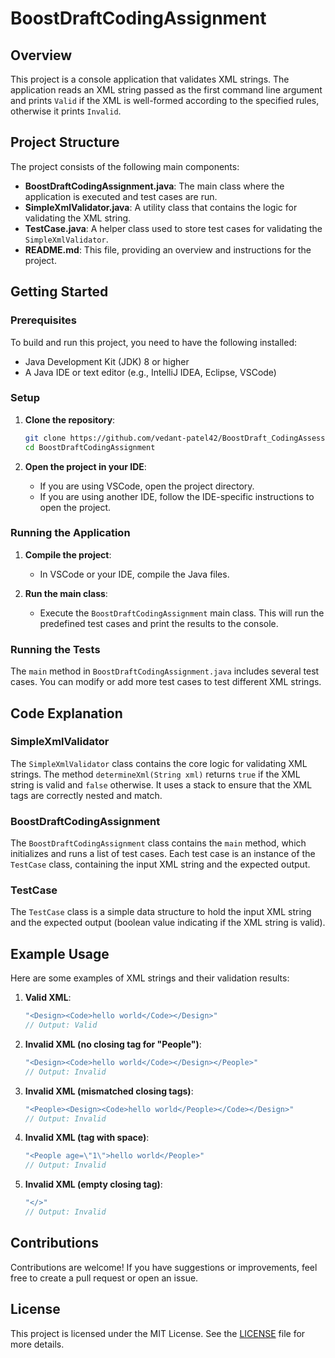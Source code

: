 # BoostDraftCodingAssignment

## Overview

This project is a console application that validates XML strings. The application reads an XML string passed as the first command line argument and prints `Valid` if the XML is well-formed according to the specified rules, otherwise it prints `Invalid`.

## Project Structure

The project consists of the following main components:

- **BoostDraftCodingAssignment.java**: The main class where the application is executed and test cases are run.
- **SimpleXmlValidator.java**: A utility class that contains the logic for validating the XML string.
- **TestCase.java**: A helper class used to store test cases for validating the `SimpleXmlValidator`.
- **README.md**: This file, providing an overview and instructions for the project.

## Getting Started

### Prerequisites

To build and run this project, you need to have the following installed:

- Java Development Kit (JDK) 8 or higher
- A Java IDE or text editor (e.g., IntelliJ IDEA, Eclipse, VSCode)

### Setup

1. **Clone the repository**:
    ```bash
    git clone https://github.com/vedant-patel42/BoostDraft_CodingAssessment.git
    cd BoostDraftCodingAssignment
    ```

2. **Open the project in your IDE**:
    - If you are using VSCode, open the project directory.
    - If you are using another IDE, follow the IDE-specific instructions to open the project.

### Running the Application

1. **Compile the project**:
    - In VSCode or your IDE, compile the Java files.

2. **Run the main class**:
    - Execute the `BoostDraftCodingAssignment` main class. This will run the predefined test cases and print the results to the console.

### Running the Tests

The `main` method in `BoostDraftCodingAssignment.java` includes several test cases. You can modify or add more test cases to test different XML strings.

## Code Explanation

### SimpleXmlValidator

The `SimpleXmlValidator` class contains the core logic for validating XML strings. The method `determineXml(String xml)` returns `true` if the XML string is valid and `false` otherwise. It uses a stack to ensure that the XML tags are correctly nested and match.

### BoostDraftCodingAssignment

The `BoostDraftCodingAssignment` class contains the `main` method, which initializes and runs a list of test cases. Each test case is an instance of the `TestCase` class, containing the input XML string and the expected output.

### TestCase

The `TestCase` class is a simple data structure to hold the input XML string and the expected output (boolean value indicating if the XML string is valid).

## Example Usage

Here are some examples of XML strings and their validation results:

1. **Valid XML**:
    ```java
    "<Design><Code>hello world</Code></Design>"
    // Output: Valid
    ```

2. **Invalid XML (no closing tag for "People")**:
    ```java
    "<Design><Code>hello world</Code></Design></People>"
    // Output: Invalid
    ```

3. **Invalid XML (mismatched closing tags)**:
    ```java
    "<People><Design><Code>hello world</People></Code></Design>"
    // Output: Invalid
    ```

4. **Invalid XML (tag with space)**:
    ```java
    "<People age=\"1\">hello world</People>"
    // Output: Invalid
    ```

5. **Invalid XML (empty closing tag)**:
    ```java
    "</>"
    // Output: Invalid
    ```

## Contributions

Contributions are welcome! If you have suggestions or improvements, feel free to create a pull request or open an issue.

## License

This project is licensed under the MIT License. See the [LICENSE](LICENSE) file for more details.

